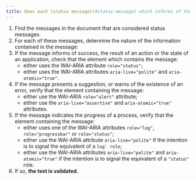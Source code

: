 ```yaml
---
title: Does each [status message](#status-message) which informs of the success, the result of an action or the state of an application use the WAI-ARIA attribute ` role="status"`?
---
```


1. Find the messages in the document that are considered status messages.
2. For each of these messages, determine the nature of the information contained in the message:
3. If the message informs of success, the result of an action or the state of an application, check that the element which contains the message:
   - either uses the WAI-ARIA attribute `role="status"`;
   - either uses the WAI-ARIA attributes `aria-live="polite"` and `aria-atomic="true"`.
4. If the message presents a suggestion, or warns of the existence of an error, verify that the element containing the message:
   - either use the WAI-ARIA `role="alert"` attribute;
   - either use the `aria-live="assertive"` and `aria-atomic="true"` attributes.
5. If the message indicates the progress of a process, verify that the element containing the message:
   - either uses one of the WAI-ARIA attributes `role="log"`, `role="progressbar"` or `role="status"`;
   - either use the WAI-ARIA attribute `aria-live="polite"` if the intention is to signal the equivalent of a `log' role`;
   - either use the WAI-ARIA attributes `aria-live="polite"` and `aria-atomic="true"` if the intention is to signal the equivalent of a `"status"` role.
6. If so, **the test is validated**.
